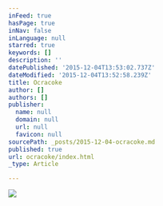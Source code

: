 ```yaml
---
inFeed: true
hasPage: true
inNav: false
inLanguage: null
starred: true
keywords: []
description: ''
datePublished: '2015-12-04T13:53:02.737Z'
dateModified: '2015-12-04T13:52:58.239Z'
title: Ocracoke
author: []
authors: []
publisher:
  name: null
  domain: null
  url: null
  favicon: null
sourcePath: _posts/2015-12-04-ocracoke.md
published: true
url: ocracoke/index.html
_type: Article

---
```

![](https://the-grid-user-content.s3-us-west-2.amazonaws.com/9cc311ea-2375-4f58-8f68-161affad40b7.jpg)